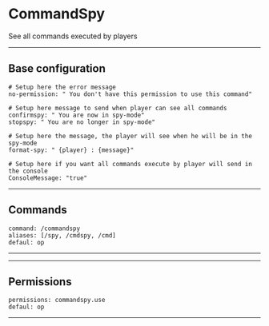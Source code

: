 # CommandSpy
See all commands executed by players

-----------------

## Base configuration

    # Setup here the error message
    no-permission: " You don't have this permission to use this command"

    # Setup here message to send when player can see all commands
    confirmspy: " You are now in spy-mode"
    stopspy: " You are no longer in spy-mode"
    
    # Setup here the message, the player will see when he will be in the spy-mode
    format-spy: " {player} : {message}"
    
    # Setup here if you want all commands execute by player will send in the console
    ConsoleMessage: "true"

-----------------

## Commands
    command: /commandspy
    aliases: [/spy, /cmdspy, /cmd]
    defaul: op

-----------------

-----------------

## Permissions
    permissions: commandspy.use
    defaul: op

-----------------
